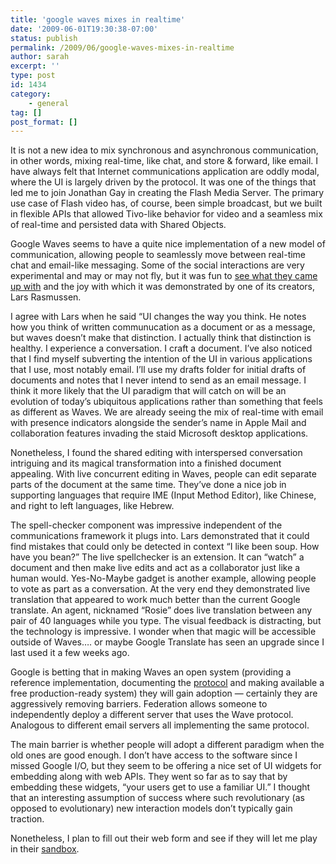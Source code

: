 ```yaml
---
title: 'google waves mixes in realtime'
date: '2009-06-01T19:30:38-07:00'
status: publish
permalink: /2009/06/google-waves-mixes-in-realtime
author: sarah
excerpt: ''
type: post
id: 1434
category:
    - general
tag: []
post_format: []
---
```

It is not a new idea to mix synchronous and asynchronous communication, in other words, mixing real-time, like chat, and store &amp; forward, like email. I have always felt that Internet communications application are oddly modal, where the UI is largely driven by the protocol. It was one of the things that led me to join Jonathan Gay in creating the Flash Media Server. The primary use case of Flash video has, of course, been simple broadcast, but we built in flexible APIs that allowed Tivo-like behavior for video and a seamless mix of real-time and persisted data with Shared Objects.

Google Waves seems to have a quite nice implementation of a new model of communication, allowing people to seamlessly move between real-time chat and email-like messaging. Some of the social interactions are very experimental and may or may not fly, but it was fun to [see what they came up with](http://wave.google.com/) and the joy with which it was demonstrated by one of its creators, Lars Rasmussen.

I agree with Lars when he said “UI changes the way you think. He notes how you think of written communucation as a document or as a message, but waves doesn’t make that distinction. I actually think that distinction is healthy. I experience a conversation. I craft a document. I’ve also noticed that I find myself subverting the intention of the UI in various applications that I use, most notably email. I’ll use my drafts folder for initial drafts of documents and notes that I never intend to send as an email message. I think it more likely that the UI paradigm that will catch on will be an evolution of today’s ubiquitous applications rather than something that feels as different as Waves. We are already seeing the mix of real-time with email with presence indicators alongside the sender’s name in Apple Mail and collaboration features invading the staid Microsoft desktop applications.

Nonetheless, I found the shared editing with interspersed conversation intriguing and its magical transformation into a finished document appealing. With live concurrent editing in Waves, people can edit separate parts of the document at the same time. They’ve done a nice job in supporting languages that require IME (Input Method Editor), like Chinese, and right to left languages, like Hebrew.

The spell-checker component was impressive independent of the communications framework it plugs into. Lars demonstrated that it could find mistakes that could only be detected in context “I like been soup. How have you bean?” The live spellchecker is an extension. It can “watch” a document and then make live edits and act as a collaborator just like a human would. Yes-No-Maybe gadget is another example, allowing people to vote as part as a conversation. At the very end they demonstrated live translation that appeared to work much better than the current Google translate. An agent, nicknamed “Rosie” does live translation between any pair of 40 languages while you type. The visual feedback is distracting, but the technology is impressive. I wonder when that magic will be accessible outside of Waves…. or maybe Google Translate has seen an upgrade since I last used it a few weeks ago.

Google is betting that in making Waves an open system (providing a reference implementation, documenting the [protocol](http://www.waveprotocol.org/) and making available a free production-ready system) they will gain adoption — certainly they are aggressively removing barriers. Federation allows someone to independently deploy a different server that uses the Wave protocol. Analogous to different email servers all implementing the same protocol.

The main barrier is whether people will adopt a different paradigm when the old ones are good enough. I don’t have access to the software since I missed Google I/O, but they seem to be offering a nice set of UI widgets for embedding along with web APIs. They went so far as to say that by embedding these widgets, “your users get to use a familiar UI.” I thought that an interesting assumption of success where such revolutionary (as opposed to evolutionary) new interaction models don’t typically gain traction.

Nonetheless, I plan to fill out their web form and see if they will let me play in their [sandbox](https://services.google.com/fb/forms/wavesignupfordev/).